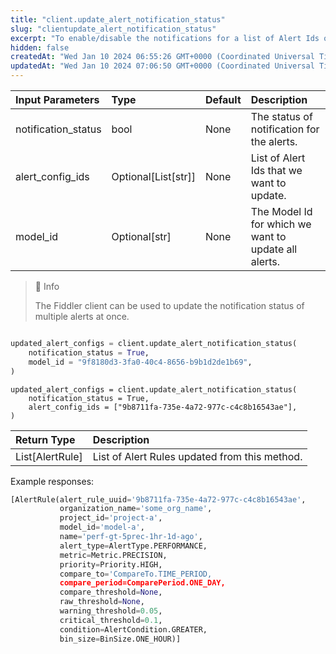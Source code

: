 ```yaml
---
title: "client.update_alert_notification_status"
slug: "clientupdate_alert_notification_status"
excerpt: "To enable/disable the notifications for a list of Alert Ids or for a given Model Id."
hidden: false
createdAt: "Wed Jan 10 2024 06:55:26 GMT+0000 (Coordinated Universal Time)"
updatedAt: "Wed Jan 10 2024 07:06:50 GMT+0000 (Coordinated Universal Time)"
---
```

| Input Parameters    | Type                 | Default | Description                                          |
| :------------------ | :------------------- | :------ | :--------------------------------------------------- |
| notification_status | bool                 | None    | The status of notification for the alerts.           |
| alert_config_ids    | Optional\[List[str]] | None    | List of Alert Ids that we want to update.            |
| model_id            | Optional[str]        | None    | The Model Id for which we want to update all alerts. |

> 📘 Info
> 
> The Fiddler client can be used to update the notification status of multiple alerts at once.

```python Model

updated_alert_configs = client.update_alert_notification_status(
    notification_status = True,
    model_id = "9f8180d3-3fa0-40c4-8656-b9b1d2de1b69",
)
```
```Text Alert Ids
updated_alert_configs = client.update_alert_notification_status(
    notification_status = True,
    alert_config_ids = ["9b8711fa-735e-4a72-977c-c4c8b16543ae"],
)
```

| Return Type     | Description                                   |
| :-------------- | :-------------------------------------------- |
| List[AlertRule] | List of Alert Rules updated from this method. |

Example responses:

```python Response for time_period rule
[AlertRule(alert_rule_uuid='9b8711fa-735e-4a72-977c-c4c8b16543ae',
           organization_name='some_org_name',
           project_id='project-a',
           model_id='model-a',
           name='perf-gt-5prec-1hr-1d-ago',
           alert_type=AlertType.PERFORMANCE,
           metric=Metric.PRECISION,
           priority=Priority.HIGH,
           compare_to='CompareTo.TIME_PERIOD,
           compare_period=ComparePeriod.ONE_DAY,
           compare_threshold=None,
           raw_threshold=None,
           warning_threshold=0.05,
           critical_threshold=0.1,
           condition=AlertCondition.GREATER,
           bin_size=BinSize.ONE_HOUR)]
```
